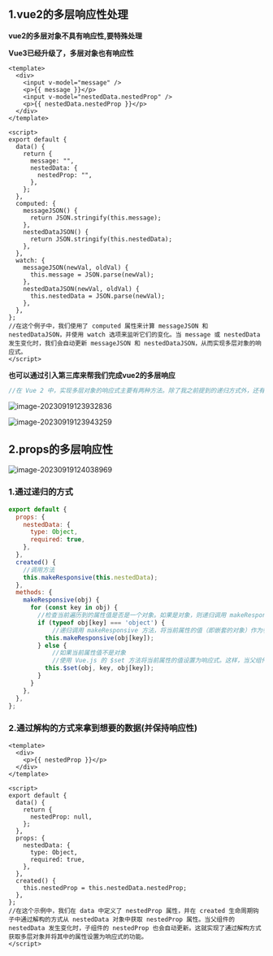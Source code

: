 ## 1.vue2的多层响应性处理

**vue2的多层对象不具有响应性,要特殊处理**

**Vue3已经升级了，多层对象也有响应性**

```vue
<template>  
  <div>  
    <input v-model="message" />  
    <p>{{ message }}</p>  
    <input v-model="nestedData.nestedProp" />  
    <p>{{ nestedData.nestedProp }}</p>  
  </div>  
</template>

<script>  
export default {  
  data() {  
    return {  
      message: "",  
      nestedData: {  
        nestedProp: "",  
      },  
    };  
  },  
  computed: {  
    messageJSON() {  
      return JSON.stringify(this.message);  
    },  
    nestedDataJSON() {  
      return JSON.stringify(this.nestedData);  
    },  
  },  
  watch: {  
    messageJSON(newVal, oldVal) {  
      this.message = JSON.parse(newVal);  
    },  
    nestedDataJSON(newVal, oldVal) {  
      this.nestedData = JSON.parse(newVal);  
    },  
  },  
};  
//在这个例子中，我们使用了 computed 属性来计算 messageJSON 和 nestedDataJSON，并使用 watch 选项来监听它们的变化。当 message 或 nestedData 发生变化时，我们会自动更新 messageJSON 和 nestedDataJSON，从而实现多层对象的响应式。
</script>  
```



**也可以通过引入第三库来帮我们完成vue2的多层响应**

```js
//在 Vue 2 中，实现多层对象的响应式主要有两种方法。除了我之前提到的递归方式外，还有一种方法是使用第三方库，如 vue-observe-js 或 vue-deep-watch。这些库可以自动追踪多层对象的变化，使得响应式更加方便。
```

![image-20230919123932836](https://ttqblogimg.oss-cn-beijing.aliyuncs.com/image-20230919123932836.png)

![image-20230919123943259](https://ttqblogimg.oss-cn-beijing.aliyuncs.com/image-20230919123943259.png)



## 2.props的多层响应性

![image-20230919124038969](https://ttqblogimg.oss-cn-beijing.aliyuncs.com/image-20230919124038969.png)

### 1.通过递归的方式

```js
export default {  
  props: {  
    nestedData: {  
      type: Object,  
      required: true,  
    },  
  },  
  created() {
    //调用方法
    this.makeResponsive(this.nestedData);  
  },  
  methods: {  
    makeResponsive(obj) {  
      for (const key in obj) {
        //检查当前遍历到的属性值是否是一个对象。如果是对象，则递归调用 makeResponsive 方法；如果不是对象，则执行条件语句之后的代码。
        if (typeof obj[key] === 'object') {
            //递归调用 makeResponsive 方法，将当前属性的值（即嵌套的对象）作为参数传递。
          this.makeResponsive(obj[key]);
        } else {
            //如果当前属性值不是对象
            //使用 Vue.js 的 $set 方法将当前属性的值设置为响应式。这样，当父组件的 nestedData 发生变化时，子组件的 nestedProp 也会自动更新。
          this.$set(obj, key, obj[key]);  
        }  
      }  
    },  
  },  
};  
```



### 2.通过解构的方式来拿到想要的数据(并保持响应性)

```vue
<template>  
  <div>  
    <p>{{ nestedProp }}</p>  
  </div>  
</template>

<script>  
export default {  
  data() {  
    return {  
      nestedProp: null,  
    };  
  },  
  props: {  
    nestedData: {  
      type: Object,  
      required: true,  
    },  
  },  
  created() {  
    this.nestedProp = this.nestedData.nestedProp;  
  },  
}; 
//在这个示例中，我们在 data 中定义了 nestedProp 属性，并在 created 生命周期钩子中通过解构的方式从 nestedData 对象中获取 nestedProp 属性。当父组件的 nestedData 发生变化时，子组件的 nestedProp 也会自动更新。这就实现了通过解构方式获取多层对象并将其中的属性设置为响应式的功能。
</script>  
```

